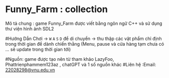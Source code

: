 # Funny_Farm : collection

Mô tả chung :
game Funny_Farm được viết bằng ngôn ngữ C++ và sử dụng thư viện hình ảnh SDL2

#Hướng Dẫn Chơi
-> `W` `A` `S` `D` để di chuyển 
-> thu thập các vật phẩm chỉ định trong thời gian để dành chiến thằng
(Menu, pause và cửa hàng tạm chưa có ... sẽ update trong thời gian tới)

#Nguồn: game được tạo nên từ tham khảo LazyFoo, Phattrienphammem123az , chatGPT và 1 số nguồn khác 
#Liên hệ :Email: 22028298@vnu.edu.vn
